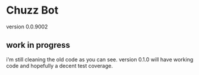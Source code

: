 Chuzz Bot
=========

version 0.0.9002

work in progress
----------------

i'm still cleaning the old code as you can see. version 0.1.0 will have 
working code and hopefully a decent test coverage.
